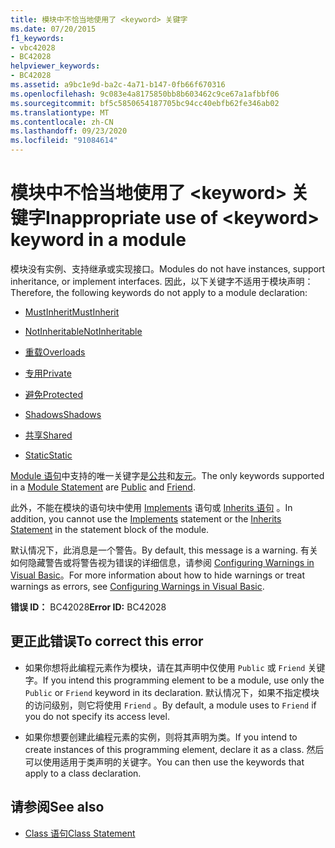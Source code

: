 ```yaml
---
title: 模块中不恰当地使用了 <keyword> 关键字
ms.date: 07/20/2015
f1_keywords:
- vbc42028
- BC42028
helpviewer_keywords:
- BC42028
ms.assetid: a9bc1e9d-ba2c-4a71-b147-0fb66f670316
ms.openlocfilehash: 9c083e4a8175850bb8b603462c9ce67a1afbbf06
ms.sourcegitcommit: bf5c5850654187705bc94cc40ebfb62fe346ab02
ms.translationtype: MT
ms.contentlocale: zh-CN
ms.lasthandoff: 09/23/2020
ms.locfileid: "91084614"
---
```

# <a name="inappropriate-use-of-keyword-keyword-in-a-module"></a><span data-ttu-id="f6ceb-102">模块中不恰当地使用了 \<keyword> 关键字</span><span class="sxs-lookup"><span data-stu-id="f6ceb-102">Inappropriate use of \<keyword> keyword in a module</span></span>

<span data-ttu-id="f6ceb-103">模块没有实例、支持继承或实现接口。</span><span class="sxs-lookup"><span data-stu-id="f6ceb-103">Modules do not have instances, support inheritance, or implement interfaces.</span></span> <span data-ttu-id="f6ceb-104">因此，以下关键字不适用于模块声明：</span><span class="sxs-lookup"><span data-stu-id="f6ceb-104">Therefore, the following keywords do not apply to a module declaration:</span></span>  
  
- [<span data-ttu-id="f6ceb-105">MustInherit</span><span class="sxs-lookup"><span data-stu-id="f6ceb-105">MustInherit</span></span>](../language-reference/modifiers/mustinherit.md)  
  
- [<span data-ttu-id="f6ceb-106">NotInheritable</span><span class="sxs-lookup"><span data-stu-id="f6ceb-106">NotInheritable</span></span>](../language-reference/modifiers/notinheritable.md)  
  
- [<span data-ttu-id="f6ceb-107">重载</span><span class="sxs-lookup"><span data-stu-id="f6ceb-107">Overloads</span></span>](../language-reference/modifiers/overloads.md)  
  
- [<span data-ttu-id="f6ceb-108">专用</span><span class="sxs-lookup"><span data-stu-id="f6ceb-108">Private</span></span>](../language-reference/modifiers/private.md)  
  
- [<span data-ttu-id="f6ceb-109">避免</span><span class="sxs-lookup"><span data-stu-id="f6ceb-109">Protected</span></span>](../language-reference/modifiers/protected.md)  
  
- [<span data-ttu-id="f6ceb-110">Shadows</span><span class="sxs-lookup"><span data-stu-id="f6ceb-110">Shadows</span></span>](../language-reference/modifiers/shadows.md)  
  
- [<span data-ttu-id="f6ceb-111">共享</span><span class="sxs-lookup"><span data-stu-id="f6ceb-111">Shared</span></span>](../language-reference/modifiers/shared.md)  
  
- [<span data-ttu-id="f6ceb-112">Static</span><span class="sxs-lookup"><span data-stu-id="f6ceb-112">Static</span></span>](../language-reference/modifiers/static.md)  
  
 <span data-ttu-id="f6ceb-113">[Module 语句](../language-reference/statements/module-statement.md)中支持的唯一关键字是[公共](../language-reference/modifiers/public.md)和[友元](../language-reference/modifiers/friend.md)。</span><span class="sxs-lookup"><span data-stu-id="f6ceb-113">The only keywords supported in a [Module Statement](../language-reference/statements/module-statement.md) are [Public](../language-reference/modifiers/public.md) and [Friend](../language-reference/modifiers/friend.md).</span></span>  
  
 <span data-ttu-id="f6ceb-114">此外，不能在模块的语句块中使用 [Implements](../language-reference/statements/implements-clause.md) 语句或 [Inherits 语句](../language-reference/statements/inherits-statement.md) 。</span><span class="sxs-lookup"><span data-stu-id="f6ceb-114">In addition, you cannot use the [Implements](../language-reference/statements/implements-clause.md) statement or the [Inherits Statement](../language-reference/statements/inherits-statement.md) in the statement block of the module.</span></span>  
  
 <span data-ttu-id="f6ceb-115">默认情况下，此消息是一个警告。</span><span class="sxs-lookup"><span data-stu-id="f6ceb-115">By default, this message is a warning.</span></span> <span data-ttu-id="f6ceb-116">有关如何隐藏警告或将警告视为错误的详细信息，请参阅 [Configuring Warnings in Visual Basic](/visualstudio/ide/configuring-warnings-in-visual-basic)。</span><span class="sxs-lookup"><span data-stu-id="f6ceb-116">For more information about how to hide warnings or treat warnings as errors, see [Configuring Warnings in Visual Basic](/visualstudio/ide/configuring-warnings-in-visual-basic).</span></span>  
  
 <span data-ttu-id="f6ceb-117">**错误 ID：** BC42028</span><span class="sxs-lookup"><span data-stu-id="f6ceb-117">**Error ID:** BC42028</span></span>  
  
## <a name="to-correct-this-error"></a><span data-ttu-id="f6ceb-118">更正此错误</span><span class="sxs-lookup"><span data-stu-id="f6ceb-118">To correct this error</span></span>  
  
- <span data-ttu-id="f6ceb-119">如果你想将此编程元素作为模块，请在其声明中仅使用 `Public` 或 `Friend` 关键字。</span><span class="sxs-lookup"><span data-stu-id="f6ceb-119">If you intend this programming element to be a module, use only the `Public` or `Friend` keyword in its declaration.</span></span> <span data-ttu-id="f6ceb-120">默认情况下，如果不指定模块的访问级别，则它将使用 `Friend` 。</span><span class="sxs-lookup"><span data-stu-id="f6ceb-120">By default, a module uses to `Friend` if you do not specify its access level.</span></span>  
  
- <span data-ttu-id="f6ceb-121">如果你想要创建此编程元素的实例，则将其声明为类。</span><span class="sxs-lookup"><span data-stu-id="f6ceb-121">If you intend to create instances of this programming element, declare it as a class.</span></span> <span data-ttu-id="f6ceb-122">然后可以使用适用于类声明的关键字。</span><span class="sxs-lookup"><span data-stu-id="f6ceb-122">You can then use the keywords that apply to a class declaration.</span></span>  
  
## <a name="see-also"></a><span data-ttu-id="f6ceb-123">请参阅</span><span class="sxs-lookup"><span data-stu-id="f6ceb-123">See also</span></span>

- [<span data-ttu-id="f6ceb-124">Class 语句</span><span class="sxs-lookup"><span data-stu-id="f6ceb-124">Class Statement</span></span>](../language-reference/statements/class-statement.md)
